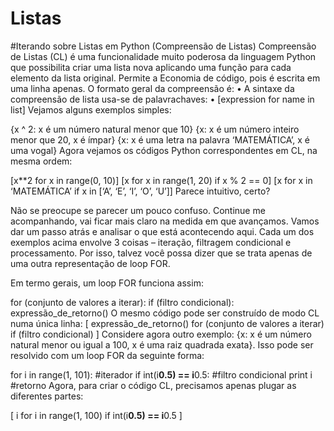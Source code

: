 # Listas 

#Iterando sobre Listas em Python (Compreensão de Listas)
Compreensão de Listas (CL) é uma funcionalidade muito poderosa da linguagem Python que possibilita criar uma lista nova aplicando uma função para cada elemento da lista
original. Permite a Economia de código, pois é escrita em uma linha apenas. O formato geral da compreensão é:
• A sintaxe da compreensão de lista usa-se de palavrachaves:
• [expression for name in list]
Vejamos alguns exemplos simples:

{x ^ 2: x é um número natural menor que 10}
{x: x é um número inteiro menor que 20, x é ímpar}
{x: x é uma letra na palavra ‘MATEMÁTICA’, x é uma vogal}
Agora vejamos os códigos Python correspondentes em CL, na mesma ordem:

[x**2 for x in range(0, 10)]
[x for x in range(1, 20) if x % 2 == 0]
[x for x in ‘MATEMÁTICA’ if x in [‘A’, ‘E’, ‘I’, ‘O’, ‘U’]]
Parece intuitivo, certo?

Não se preocupe se parecer um pouco confuso. Continue me acompanhando, vai ficar mais claro na medida em que avançamos. Vamos dar um passo atrás e analisar o que está acontecendo aqui. Cada um dos exemplos acima envolve 3 coisas – iteração, filtragem condicional e processamento. Por isso, talvez você possa dizer que se trata apenas de uma outra representação de loop FOR.

Em termo gerais, um loop FOR funciona assim:

for (conjunto de valores a iterar):
   if (filtro condicional):
      expressão_de_retorno()
O mesmo código pode ser construído de modo CL numa única linha:
[ expressão_de_retorno() for (conjunto de valores a iterar) if (filtro condicional) ]
Considere agora outro exemplo: {x: x é um número natural menor ou igual a 100, x é uma raiz quadrada exata}. Isso pode ser resolvido com um loop FOR da seguinte forma:

for i in range(1, 101):         #iterador
   if int(i**0.5) == i**0.5:    #filtro condicional
      print i                   #retorno
Agora, para criar o código CL, precisamos apenas plugar as diferentes partes:

[ i for i in range(1, 100) if int(i**0.5) == i**0.5 ]
